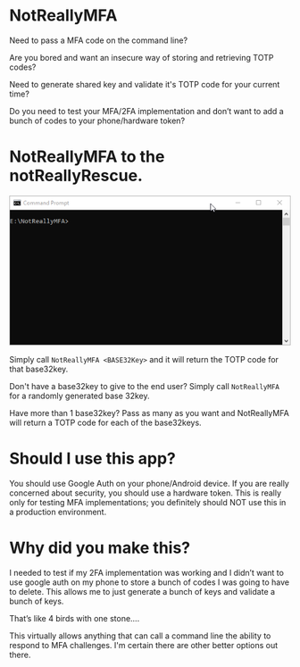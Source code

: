 # NotReallyMFA
Need to pass a MFA code on the command line? 

Are you bored and want an insecure way of storing and retrieving TOTP codes?

Need to generate shared key and validate it's TOTP code for your current time?

Do you need to test your MFA/2FA implementation and don’t want to add a bunch of codes to your phone/hardware token?

# NotReallyMFA to the notReallyRescue.

![NotReallyMFA.exe](https://github.com/xyberviri/NotReallyMFA/blob/master/NotReallyMFA.gif)

Simply call `NotReallyMFA <BASE32Key>` and it will return the TOTP code for that base32key. 

Don't have a base32key to give to the end user? Simply call `NotReallyMFA` for a randomly generated base 32key.

Have more than 1 base32key? Pass as many as you want and NotReallyMFA will return a TOTP code for each of the base32keys. 

# Should I use this app?

You should use Google Auth on your phone/Android device. If you are really concerned about security, you should use a hardware token. This is really only for testing MFA implementations; you definitely should NOT use this in a production environment. 

# Why did you make this?

I needed to test if my 2FA implementation was working and I didn’t want to use google auth on my phone to store a bunch of codes I was going to have to delete. This allows me to just generate a bunch of keys and validate a bunch of keys. 

That’s like 4 birds with one stone…. 

This virtually allows anything that can call a command line the ability to respond to MFA challenges. I'm certain there are other better options out there. 

